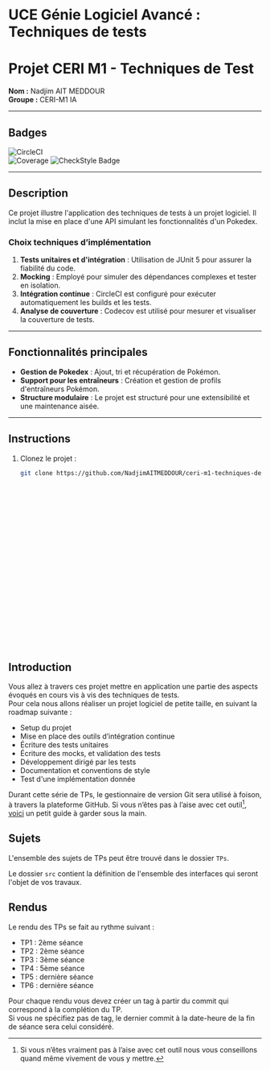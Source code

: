 # UCE Génie Logiciel Avancé : Techniques de tests



# Projet CERI M1 - Techniques de Test

**Nom :** Nadjim AIT MEDDOUR  
**Groupe :** CERI-M1 IA 

---

## Badges

![CircleCI](https://circleci.com/gh/NadjimAITMEDDOUR/ceri-m1-techniques-de-test.svg?style=shield)  
![Coverage](https://codecov.io/gh/NadjimAITMEDDOUR/ceri-m1-techniques-de-test/branch/master/graph/badge.svg)
![CheckStyle Badge](https://img.shields.io/endpoint?url=https://https://github.com/NadjimAITMEDDOUR/ceri-m1-techniques-de-test/blob/master/checkstyle-reports/checkstyle-result.xml)


---

## Description

Ce projet illustre l'application des techniques de tests à un projet logiciel. Il inclut la mise en place d'une API simulant les fonctionnalités d'un Pokedex. 

### Choix techniques d’implémentation

1. **Tests unitaires et d'intégration** : Utilisation de JUnit 5 pour assurer la fiabilité du code.
2. **Mocking** : Employé pour simuler des dépendances complexes et tester en isolation.
3. **Intégration continue** : CircleCI est configuré pour exécuter automatiquement les builds et les tests.
4. **Analyse de couverture** : Codecov est utilisé pour mesurer et visualiser la couverture de tests.

---

## Fonctionnalités principales

- **Gestion de Pokedex** : Ajout, tri et récupération de Pokémon.
- **Support pour les entraîneurs** : Création et gestion de profils d'entraîneurs Pokémon.
- **Structure modulaire** : Le projet est structuré pour une extensibilité et une maintenance aisée.

---

## Instructions

1. Clonez le projet :  
   ```bash
   git clone https://github.com/NadjimAITMEDDOUR/ceri-m1-techniques-de-test.git


























## Introduction

Vous allez à travers ces projet mettre en application une partie des aspects évoqués en cours vis à vis des techniques de tests.  
Pour cela nous allons réaliser un projet logiciel de petite taille, en suivant la roadmap suivante : 
- Setup du projet
- Mise en place des outils d’intégration continue
- Écriture des tests unitaires
- Écriture des mocks, et validation des tests
- Développement dirigé par les tests
- Documentation et conventions de style
- Test d'une implémentation donnée

Durant cette série de TPs, le gestionnaire de version Git sera utilisé à foison, à travers la plateforme GitHub. Si vous n’êtes pas à l’aise avec cet outil[^1], [voici](http://rogerdudler.github.io/git-guide/) un petit guide à garder sous la main.

## Sujets

L'ensemble des sujets de TPs peut être trouvé dans le dossier `TPs`.

Le dossier `src` contient la définition de l'ensemble des interfaces qui seront l'objet de vos travaux.

## Rendus

Le rendu des TPs se fait au rythme suivant :

- TP1 : 2ème séance
- TP2 : 2ème séance
- TP3 : 3ème séance
- TP4 : 5ème séance
- TP5 : dernière séance
- TP6 : dernière séance

Pour chaque rendu vous devez créer un tag à partir du commit qui correspond à la complétion du TP.  
Si vous ne spécifiez pas de tag, le dernier commit à la date-heure de la fin de séance sera celui considéré.

[^1]: Si vous n’êtes vraiment pas à l’aise avec cet outil nous vous conseillons quand même vivement de vous y mettre.
